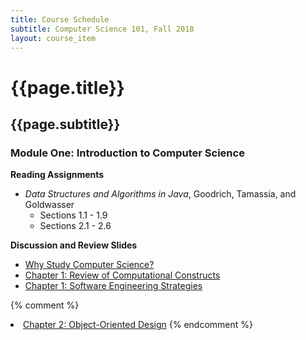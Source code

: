 ```yaml
---
title: Course Schedule
subtitle: Computer Science 101, Fall 2018
layout: course_item
---
```


# {{page.title}}
## {{page.subtitle}}

### Module One: Introduction to Computer Science

**Reading Assignments**

- <em>Data Structures and Algorithms in Java</em>, Goodrich, Tamassia, and Goldwasser
  - Sections 1.1 - 1.9
  - Sections 2.1 - 2.6

**Discussion and Review Slides**

<ul>
<li> <a target="_blank" rel="noopener" href ="{{site.baseurl}}teaching/cs101F2018/provide/slides/cs101_whystudycomputerscience.html">Why Study Computer Science?</a>
<li> <a target="_blank" rel="noopener" href ="{{site.baseurl}}teaching/cs101F2018/provide/slides/cs101_chapter1.html">Chapter 1: Review of Computational Constructs</a>
<li> <a target="_blank" rel="noopener" href ="{{site.baseurl}}teaching/cs101F2018/provide/slides/cs101_chapter1_sd.html">Chapter 1: Software Engineering Strategies</a>
</ul>

{% comment %} <li> <a target="_blank" rel="noopener" href ="{{site.baseurl}}teaching/cs101F2018/provide/slides/cs101_chapter2.html">Chapter 2: Object-Oriented Design</a> {% endcomment %}
